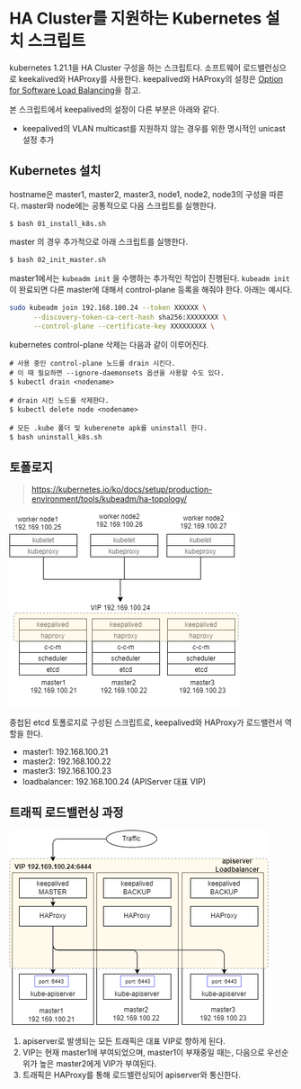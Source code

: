 # HA Cluster를 지원하는 Kubernetes 설치 스크립트

kubernetes 1.21.1을 HA Cluster 구성을 하는 스크립트다. 소프트웨어 로드밸런싱으로 keekalived와 HAProxy를 사용한다. keepalived와 HAProxy의 설정은 [Option for Software Load Balancing](https://github.com/kubernetes/kubeadm/blob/main/docs/ha-considerations.md#options-for-software-load-balancing)을 참고.

본 스크립트에서 keepalived의 설정이 다른 부분은 아래와 같다.

- keepalived의 VLAN multicast를 지원하지 않는 경우를 위한 명시적인 unicast 설정 추가


## Kubernetes 설치

hostname은 master1, master2, master3, node1, node2, node3의 구성을 따른다. master와 node에는 공통적으로 다음 스크립트를 실행한다.

```babsh
$ bash 01_install_k8s.sh
```

master 의 경우 추가적으로 아래 스크립트를 실행한다.

```bash
$ bash 02_init_master.sh
```

master1에서는 `kubeadm init` 을 수행하는 추가적인 작업이 진행된다. `kubeadm init`이 완료되면 다른 master에 대해서 control-plane 등록을 해줘야 한다. 아래는 예시다.
```bash
sudo kubeadm join 192.168.100.24 --token XXXXXX \
      --discovery-token-ca-cert-hash sha256:XXXXXXXX \
      --control-plane --certificate-key XXXXXXXXX \
```

kubernetes control-plane 삭제는 다음과 같이 이루어진다.

```
# 사용 중인 control-plane 노드를 drain 시킨다.
# 이 때 필요하면 --ignore-daemonsets 옵션을 사용할 수도 있다.
$ kubectl drain <nodename>

# drain 시킨 노드를 삭제한다.
$ kubectl delete node <nodename>

# 모든 .kube 폴더 및 kuberenete apk를 uninstall 한다.
$ bash uninstall_k8s.sh
```



## 토폴로지

> https://kubernetes.io/ko/docs/setup/production-environment/tools/kubeadm/ha-topology/

![토폴로지](topology.png)

중첩된 etcd 토폴로지로 구성된 스크립트로, keepalived와 HAProxy가 로드밸런서 역할을 한다.

- master1: 192.168.100.21
- master2: 192.168.100.22
- master3: 192.168.100.23
- loadbalancer: 192.168.100.24 (APIServer 대표 VIP)


## 트래픽 로드밸런싱 과정

![워크로드](workload-loadbalancing.png)

1. apiserver로 발생되는 모든 트래픽은 대표 VIP로 향하게 된다.
2. VIP는 현재 master1에 부여되었으며, master1이 부재중일 때는, 다음으로 우선순위가 높은 master2에게 VIP가 부여된다.
3. 트래픽은 HAProxy를 통해 로드밸런싱되어 apiserver와 통신한다.
